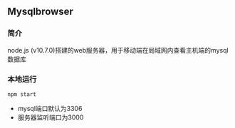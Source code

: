 ## Mysqlbrowser
### 简介 
node.js (v10.7.0)搭建的web服务器，用于移动端在局域网内查看主机端的mysql数据库
### 本地运行 
`npm start `
+ mysql端口默认为3306
+ 服务器监听端口为3000

